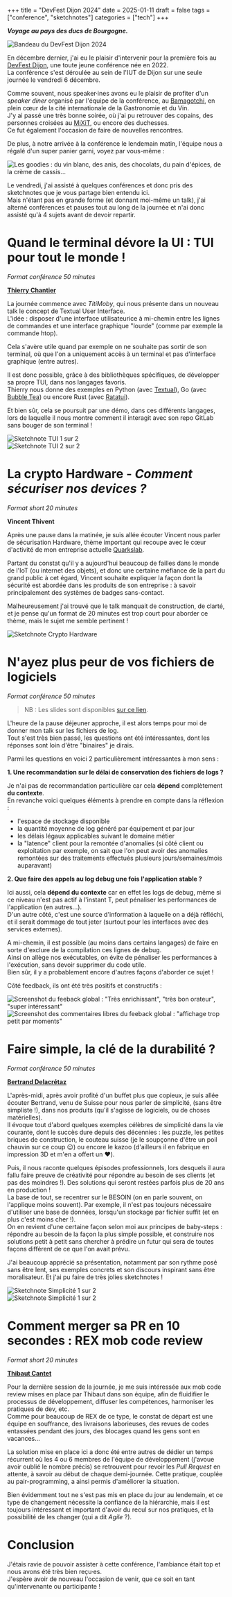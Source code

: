 +++
title = "DevFest Dijon 2024"
date = 2025-01-11
draft = false
tags = ["conference", "sketchnotes"]
categories = ["tech"]
+++

**_Voyage au pays des ducs de Bourgogne._**

![Bandeau du DevFest Dijon 2024](featured.png "Bandeau du DevFest Dijon 2024")

En décembre dernier, j'ai eu le plaisir d'intervenir pour la première fois au [DevFest Dijon](https://devfest.developers-group-dijon.fr/), une toute jeune conférence née en 2022.  
La conférence s'est déroulée au sein de l'IUT de Dijon sur une seule journée le vendredi 6 décembre.  

Comme souvent, nous speaker·ines avons eu le plaisir de profiter d'un _speaker diner_ organisé par l'équipe de la conférence, au [Bamagotchi](https://www.facebook.com/Bamagotchi.dijon/?locale=fr_FR), en plein cœur de la cité internationale de la Gastronomie et du Vin.  
J'y ai passé une très bonne soirée, où j'ai pu retrouver des copains, des personnes croisées au [MiXiT](../../2024/mixit/), ou encore des duchesses.  
Ce fut également l'occasion de faire de nouvelles rencontres.  

De plus, à notre arrivée à la conférence le lendemain matin, l'équipe nous a régalé d'un super panier garni, voyez par vous-même :

![Les goodies : du vin blanc, des anis, des chocolats, du pain d'épices, de la crème de cassis...](./img/goodies_speaker.jpg "Les goodies des speakers")

Le vendredi, j'ai assisté à quelques conférences et donc pris des sketchnotes que je vous partage bien entendu ici.  
Mais n'étant pas en grande forme (et donnant moi-même un talk), j'ai alterné conférences et pauses tout au long de la journée et n'ai donc assisté qu'à 4 sujets avant de devoir repartir.  

# Quand le terminal dévore la UI : TUI pour tout le monde !  
_Format conférence 50 minutes_  

**[Thierry Chantier](https://noti.st/titimoby)**  


La journée commence avec _TitiMoby_, qui nous présente dans un nouveau talk le concept de Textual User Interface.  
L'idée : disposer d'une interface utilisateurice à mi-chemin entre les lignes de commandes et une interface graphique "lourde" (comme par exemple la commande htop).  

Cela s'avère utile quand par exemple on ne souhaite pas sortir de son terminal, où que l'on a uniquement accès à un terminal et pas d'interface graphique (entre autres).

Il est donc possible, grâce à des bibliothèques spécifiques, de développer sa propre TUI, dans nos langages favoris.  
Thierry nous donne des exemples en Python (avec [Textual](https://github.com/Textualize/textual)), Go (avec [Bubble Tea](https://github.com/charmbracelet/bubbletea)) ou encore Rust (avec [Ratatui](https://ratatui.rs/)).  

Et bien sûr, cela se poursuit par une démo, dans ces différents langages, lors de laquelle il nous montre comment il interagit avec son repo GitLab sans bouger de son terminal !

![Sketchnote TUI 1 sur 2](./img/TUI_1-2.jpg "Sketchnote TUI, 1 sur 2")  
![Sketchnote TUI 2 sur 2](./img/TUI_2-2.jpg "Sketchnote TUI, 2 sur 2")  

# La crypto Hardware - _Comment sécuriser nos devices ?_
_Format short 20 minutes_

**Vincent Thivent** 

Après une pause dans la matinée, je suis allée écouter Vincent nous parler de sécurisation Hardware, thème important qui recoupe avec le cœur d'activité de mon entreprise actuelle [Quarkslab](https://www.quarkslab.com/).  

Partant du constat qu'il y a aujourd'hui beaucoup de failles dans le monde de l'IoT (ou internet des objets), et donc une certaine méfiance de la part du grand public à cet égard, Vincent souhaite expliquer la façon dont la sécurité est abordée dans les produits de son entreprise : à savoir principalement des systèmes de badges sans-contact.  

Malheureusement j'ai trouvé que le talk manquait de construction, de clarté, et je pense qu'un format de 20 minutes est trop court pour aborder ce thème, mais le sujet me semble pertinent !

![Sketchnote Crypto Hardware](./img/crypto_hardware.jpg "Sketchnote Crypto Hardware")

# N'ayez plus peur de vos fichiers de logiciels
_Format conférence 50 minutes_

> NB : Les slides sont disponibles [sur ce lien]([DevFest%202924]%20Comment%20ne%20plus%20avoir%20peur%20de%20vos%20fichiers%20de%20log.pdf).  

L'heure de la pause déjeuner approche, il est alors temps pour moi de donner mon talk sur les fichiers de log.  
Tout s'est très bien passé, les questions ont été intéressantes, dont les réponses sont loin d'être "binaires" je dirais.  

Parmi les questions en voici 2 particulièrement intéressantes à mon sens :  

**1. Une recommandation sur le délai de conservation des fichiers de logs ?**

Je n'ai pas de recommandation particulière car cela **dépend** complètement **du contexte**.  
En revanche voici quelques éléments à prendre en compte dans la réflexion :
- l'espace de stockage disponible  
- la quantité moyenne de log généré par équipement et par jour  
- les délais légaux applicables suivant le domaine métier  
- la "latence" client pour la remontée d'anomalies (si côté client ou exploitation par exemple, on sait que l'on peut avoir des anomalies remontées sur des traitements effectués plusieurs jours/semaines/mois auparavant)  

**2. Que faire des appels au log debug une fois l'application stable ?**

Ici aussi, cela **dépend du contexte** car en effet les logs de debug, même si ce niveau n'est pas actif à l'instant T, peut pénaliser les performances de l'application (en autres...).  
D'un autre côté, c'est une source d'information à laquelle on a déjà réfléchi, et il serait dommage de tout jeter (surtout pour les interfaces avec des services externes).

A mi-chemin, il est possible (au moins dans certains langages) de faire en sorte d'exclure de la compilation ces lignes de debug.  
Ainsi on allège nos exécutables, on évite de pénaliser les performances à l'exécution, sans devoir supprimer du code utile.  
Bien sûr, il y a probablement encore d'autres façons d'aborder ce sujet !

Côté feedback, ils ont été très positifs et constructifs :  

![Screenshot du feeback global : "Très enrichissant", "très bon orateur", "super intéressant"](./img/Feedback_1-2.png)
![Screenshot des commentaires libres du feeback global : "affichage trop petit par moments"](./img/Feedback_1-2.png)

# Faire simple, la clé de la durabilité ?
_Format conférence 50 minutes_

**[Bertrand Delacrétaz](https://fosstodon.org/@bdelacretaz)**

L'après-midi, après avoir profité d'un buffet plus que copieux, je suis allée écouter Bertrand, venu de Suisse pour nous parler de simplicité, (sans être simpliste !), dans nos produits (qu'il s'agisse de logiciels, ou de choses matérielles).  
Il évoque tout d'abord quelques exemples célèbres de simplicité dans la vie courante, dont le succès dure depuis des décennies : les puzzle, les petites briques de construction, le couteau suisse (je le soupçonne d'être un poil chauvin sur ce coup 😉) ou encore le kazoo (d'ailleurs il en fabrique en impression 3D et m'en a offert un ❤️).  

Puis, il nous raconte quelques épisodes professionnels, lors desquels il aura fallu faire preuve de créativité pour répondre au besoin de ses clients (et pas des moindres !). Des solutions qui seront restées parfois plus de 20 ans en production !  
La base de tout, se recentrer sur le BESOIN (on en parle souvent, on l'applique moins souvent). 
Par exemple, il n'est pas toujours nécessaire d'utiliser une base de données, lorsqu'un stockage par fichier suffit (et en plus c'est moins cher !).  
On en revient d'une certaine façon selon moi aux principes de baby-steps : répondre au besoin de la façon la plus simple possible, et construire nos solutions petit à petit sans chercher à prédire un futur qui sera de toutes façons différent de ce que l'on avait prévu.

J'ai beaucoup apprécié sa présentation, notamment par son rythme posé sans être lent, ses exemples concrets et son discours inspirant sans être moralisateur. Et j'ai pu faire de très jolies sketchnotes !

![Sketchnote Simplicité 1 sur 2](./img/faire_simple_1-2.jpg)  
![Sketchnote Simplicité 1 sur 2](./img/faire_simple_1-2.jpg)  


# Comment merger sa PR en 10 secondes : REX mob code review
_Format short 20 minutes_

**[Thibaut Cantet](https://www.linkedin.com/in/thibaut-cantet-1299095/)**

Pour la dernière session de la journée, je me suis intéressée aux mob code review mises en place par Thibaut dans son équipe, afin de fluidifier le processus de développement, diffuser les compétences, harmoniser les pratiques de dev, etc.  
Comme pour beaucoup de REX de ce type, le constat de départ est une équipe en souffrance, des livraisons laborieuses, des revues de codes entassées pendant des jours, des blocages quand les gens sont en vacances...  

La solution mise en place ici a donc été entre autres de dédier un temps récurrent où les 4 ou 6 membres de l'équipe de développement (j'avoue avoir oublié le nombre précis) se retrouvent pour revoir les _Pull Request_ en attente, à savoir au début de chaque demi-journée. Cette pratique, couplée au pair-programming, a ainsi permis d'améliorer la situation.

Bien évidemment tout ne s'est pas mis en place du jour au lendemain, et ce type de changement nécessite la confiance de la hiérarchie, mais il est toujours intéressant et important d'avoir du recul sur nos pratiques, et la possibilité de les changer (qui a dit _Agile_ ?).  

# Conclusion

J'étais ravie de pouvoir assister à cette conférence, l'ambiance était top et nous avons été très bien reçu·es.  
J'espère avoir de nouveau l'occasion de venir, que ce soit en tant qu'intervenante ou participante !